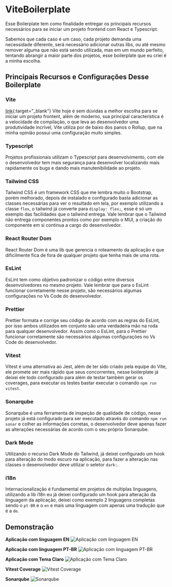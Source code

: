 # ViteBoilerplate

Esse Boilerplate tem como finalidade entregar os principais recursos necessários para se iniciar um projeto frontend com React e Typescript.

Sabemos que cada caso é um caso, cada projeto demanda uma necessidade diferente, será necessário adicionar outras libs, ou até mesmo remover alguma que não está sendo utilizada, mas em um mundo perfeito, tentando abrangir a maior parte dos projetos, esse boilerplate que eu criei é a minha escolha.

## Principais Recursos e Configurações Desse Boilerplate

### Vite
[link](https://vitejs.dev/){:target="_blank"}
Vite hoje é sem dúvidas a melhor escolha para se iniciar um projeto frontent, além de moderno, sua principal característica é a velocidade de compilação, o que leva ao desenvolvedor uma produtividade incrível, Vite utiliza por de baixo dos panos o Rollup, que na minha opinião possui uma configuração muito simples.

### Typescript
Projetos profissionais utilizam o Typescript para desenvolvimento, com ele o desenvolvedor tem mais segurança para desenvolver localizando mais rapidamente os bugs e dando mais manutenibilidade ao projeto.

### Tailwind CSS
Tailwind CSS é um framework CSS que me lembra muito o Bootstrap, porém melhorado, depois de instalado e configurado basta adicionar as classes necessárias para ver o resultado em tela, por exemplo utilizando a classe `flex`, o tailwind já converte para `display: flex;`, esse é só um exemplo das facilidades que o tailwind entrega. Vale lembrar que o Tailwind não entrega componentes prontos como por exemplo o MUI, a criação do componente em si continua a cargo do desenvolvedor.

### React Router Dom
React Router Dom é uma lib que gerencia o roteamento da aplicação e que dificilmente fica de fora de qualquer projeto que tenha mais de uma rota.

### EsLint
EsLint tem como objetivo padronizar o código entre diversos desenvolvedores no mesmo projeto. Vale lembrar que para o EsLint funcionar corretamente nesse projeto, são necessários algumas configurações no Vs Code do desenvolvedor.

### Prettier
Prettier formata e corrige seu código de acordo com as regras do EsLint, por isso ambos utilizados em conjunto são uma verdadeira mão na roda para qualquer desenvolvedor. Assim como o EsLint, para o Prettier funcionar corretamente são necessários algumas configurações no Vs Code do desenvolvedor.

### Vitest
Vitest é uma alternativa ao Jest, além de ter sido criado pela equipe do Vite, ele promete ser mais rápido que seus concorrentes, nesse boilerplate já deixei ele todo configurado para além de testar também gerar os coverages, para executar os testes bastar executar o comando `npm run vitest`.

### Sonarqube
Sonarqube é uma ferramenta de inspeção de qualidade de código, nesse projeto já está configurado para ser executado através do comando `npm run sonar` e colher as informações corretas, o desenvolvedor deve apenas fazer as alterações necessárias de acordo com o seu próprio Sonarqube.

### Dark Mode
Utilizando o recurso Dark Mode do Tailwind, já deixei configurado um hook para alteração do modo escuro na aplicação, para fazer a alteração nas classes o desenvolvedor deve utilizar o seletor `dark:`.

### i18n
Internacionalização é fundamental em projetos de multiplas linguagens, utilizando a lib i18n eu já deixei configurado um hook para alteração da linguagem da aplicação, deixei como exemplo 2 linguagens completas sendo o `pt-BR` e o `en` e mais uma linguagem com apenas uma tradução que é a `de`.


## Demonstração

**Aplicação com linguagem EN**
![Aplicação com linguagem EN](https://lh3.googleusercontent.com/pw/AL9nZEXEJZkHBSTkbkTwkK7uqVyQLmJo_4tE7iDEjUppV1tZ9Wh_BzwkFkJWPkFFFrgTPDQvyTIa2bRUcm-qed1AVOA3OBqwm2Be5DjEUd0xYqwGfXfbTGZdY1eQrdNpUjOrSPnep0jNKl7k8aht05-kScsS=w687-h607-no?authuser=0)

**Aplicação com linguagem PT-BR**
![Aplicação com linguagem PT-BR](https://lh3.googleusercontent.com/pw/AL9nZEVelwcjNe40-MUB5ETLvbzCQ8UVFvkSAQYFLl43TnRySfy7VuAXoDMdIoNxpAzAt0gr8LU64tH9BZ0dM5N3yiluWW30mgnOFj-vQ7NlLL79b4HJRAj329sfzgBJV_B2DHUHKeV-x04qChwNU5r-0qy9=w686-h599-no?authuser=0)

**Aplicação com Tema Claro**
![Aplicação com Tema Claro](https://lh3.googleusercontent.com/pw/AL9nZEXAyrbBZFN2OLjhWh1EowBTukKZDhhRrs6GOs7JvITj7BRHBn7RO7fTKLvQo96snXDbD40XOPRMMgxEJeIRzIr5qjPJiu7bfcJyLlN0TX9n3hn5Ys2H8CIMW_rZ7PG_xjXnLo8nKAFG15A_4cCSrDIJ=w693-h619-no?authuser=0)

**Vitest Coverage**
![Vitest Coverage](https://lh3.googleusercontent.com/pw/AL9nZEUDS6zefrh0HC5Fhrg_mGfSiLYwmg_7YbplfzBcjPnnbRBVCb5lEtUqR-IqoDj6XMT9qO-BXSTlcWyfc8XKDM-jZKf9JcOHEOvXf6JoHWfsORU6-uHbmN5xHWa59BKCJJYJrUdKsfuT5h67zIDgd6ST=w802-h685-no?authuser=0)

**Sonarqube**
![Sonarqube](https://lh3.googleusercontent.com/pw/AL9nZEXrP0eon6XwURjNEnxpN0GJuk1RknnjUbCKLaHwaCsaj2rapnWuqQ0wRhWCMmQ1NZlyFqsUrcXj85ZWdJQ_4-Oc2uT_OTPMy-mI0fhlui-_zsdzPh7JEjaQoeHgBeGxmEbHFKyU08hBWIH4xO8gB0Kn=w1291-h931-no?authuser=0)
